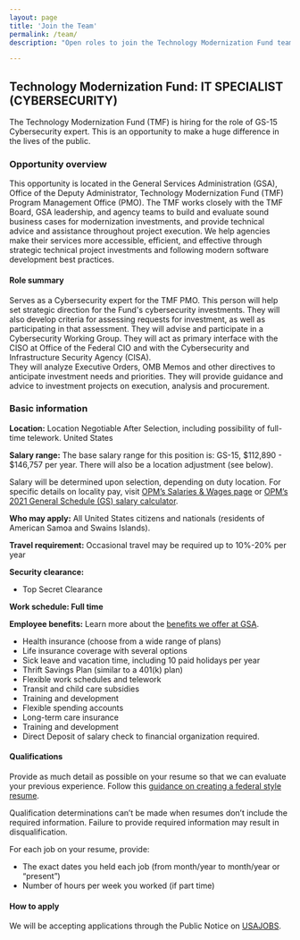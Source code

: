 ```yaml
---
layout: page
title: 'Join the Team'
permalink: /team/
description: "Open roles to join the Technology Modernization Fund team."

---
```


## Technology Modernization Fund: IT SPECIALIST (CYBERSECURITY)

The Technology Modernization Fund (TMF) is hiring for the role of GS-15 Cybersecurity expert. This is an opportunity to make a huge difference in the lives of the public.

### Opportunity overview

This opportunity is located in the General Services Administration (GSA), Office of the Deputy Administrator, Technology Modernization Fund (TMF) Program Management Office (PMO). The TMF works closely with the TMF Board, GSA leadership, and agency teams to build and evaluate sound business cases for modernization investments, and provide technical advice and assistance throughout project execution. We help agencies make their services more accessible, efficient, and effective through strategic technical project investments and following modern software development best practices. 

#### Role summary

Serves as a Cybersecurity expert for the TMF PMO. This person will help set strategic direction for the Fund's cybersecurity investments. They will also develop criteria for assessing requests for investment, as well as participating in that assessment. 
They will advise and participate in a Cybersecurity Working Group. They will act as primary interface with the CISO at Office of the Federal CIO and with the Cybersecurity and Infrastructure Security Agency (CISA).  
They will analyze Executive Orders, OMB Memos and other directives to anticipate investment needs and priorities. 
They will provide guidance and advice to investment projects on execution, analysis and procurement. 

### Basic information

**Location:** Location Negotiable After Selection, including possibility of full-time telework. United States

**Salary range:** The base salary range for this position is: GS-15, $112,890 - $146,757 per year. There will also be a location adjustment (see below). 

Salary will be determined upon selection, depending on duty location. For specific details on locality pay, visit [OPM’s Salaries & Wages page](https://www.opm.gov/policy-data-oversight/pay-leave/salaries-wages/) or [OPM’s 2021 General Schedule (GS) salary calculator](https://www.opm.gov/policy-data-oversight/pay-leave/salaries-wages/2021/general-schedule-gs-salary-calculator/).


**Who may apply:** All United States citizens and nationals (residents of American Samoa and Swains Islands).

**Travel requirement:** Occasional travel may be required up to 10%-20% per year

**Security clearance:** 
- Top Secret Clearance

**Work schedule: Full time**

**Employee benefits:** Learn more about the [benefits we offer at GSA](https://join.tts.gsa.gov/compensation-and-benefits/).

- Health insurance (choose from a wide range of plans)
- Life insurance coverage with several options
- Sick leave and vacation time, including 10 paid holidays per year
- Thrift Savings Plan (similar to a 401(k) plan)
- Flexible work schedules and telework
- Transit and child care subsidies
- Training and development
- Flexible spending accounts
- Long-term care insurance
- Training and development
- Direct Deposit of salary check to financial organization required.

#### Qualifications

Provide as much detail as possible on your resume so that we can evaluate your previous experience. Follow this [guidance on creating a federal style resume](https://join.tts.gsa.gov/resume/).

Qualification determinations can’t be made when resumes don’t include the required information. Failure to provide required information may result in disqualification.

For each job on your resume, provide:
- The exact dates you held each job (from month/year to month/year or “present”)
- Number of hours per week you worked (if part time)

#### How to apply

We will be accepting applications through the Public Notice on [USAJOBS](https://www.usajobs.gov/job/639842700).
